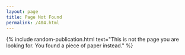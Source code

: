 ```yaml
---
layout: page
title: Page Not Found
permalink: /404.html
---
```


{% include random-publication.html text="This is not the page you are looking for.  You found a piece of paper instead." %}
